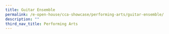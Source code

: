 ```yaml
---
title: Guitar Ensemble
permalink: /e-open-house/cca-showcase/performing-arts/guitar-ensemble/
description: ""
third_nav_title: Performing Arts
---
```

